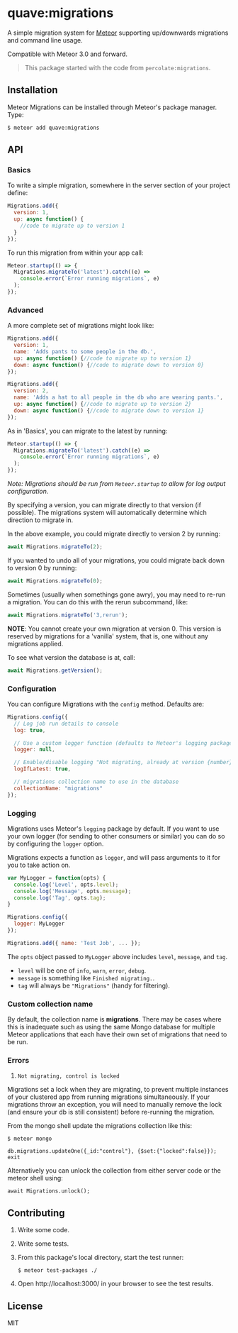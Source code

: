 # quave:migrations

A simple migration system for [Meteor](http://meteor.com) supporting up/downwards migrations and command line usage. 

Compatible with Meteor 3.0 and forward.

> This package started with the code from `percolate:migrations`.

## Installation

Meteor Migrations can be installed through Meteor's package manager. Type:

``` sh
$ meteor add quave:migrations
```

## API

### Basics

To write a simple migration, somewhere in the server section of your project define:

``` javascript
Migrations.add({
  version: 1,
  up: async function() {
    //code to migrate up to version 1
  }
});
```

To run this migration from within your app call:

``` javascript
Meteor.startup(() => {
  Migrations.migrateTo('latest').catch((e) =>
    console.error(`Error running migrations`, e)
  );
});
```

### Advanced

A more complete set of migrations might look like:

``` javascript
Migrations.add({
  version: 1,
  name: 'Adds pants to some people in the db.',
  up: async function() {//code to migrate up to version 1}
  down: async function() {//code to migrate down to version 0}
});

Migrations.add({
  version: 2,
  name: 'Adds a hat to all people in the db who are wearing pants.',
  up: async function() {//code to migrate up to version 2}
  down: async function() {//code to migrate down to version 1}
});
```

As in 'Basics', you can migrate to the latest by running:

``` javascript
Meteor.startup(() => {
  Migrations.migrateTo('latest').catch((e) =>
    console.error(`Error running migrations`, e)
  );
});
```

*Note: Migrations should be run from `Meteor.startup` to allow for log output configuration.*

By specifying a version, you can migrate directly to that version (if possible). The migrations system will automatically determine which direction to migrate in.

In the above example, you could migrate directly to version 2 by running:

``` javascript
await Migrations.migrateTo(2);
```

If you wanted to undo all of your migrations, you could migrate back down to version 0 by running:

``` javascript
await Migrations.migrateTo(0);
```

Sometimes (usually when somethings gone awry), you may need to re-run a migration. You can do this with the rerun subcommand, like:

``` javascript
await Migrations.migrateTo('3,rerun');
```

**NOTE**: You cannot create your own migration at version 0. This version is reserved by migrations for a 'vanilla' system, that is, one without any migrations applied.

To see what version the database is at, call:

``` javascript
await Migrations.getVersion();
```

### Configuration

You can configure Migrations with the `config` method. Defaults are:

``` javascript
Migrations.config({
  // Log job run details to console
  log: true,

  // Use a custom logger function (defaults to Meteor's logging package)
  logger: null,

  // Enable/disable logging "Not migrating, already at version {number}"
  logIfLatest: true,

  // migrations collection name to use in the database
  collectionName: "migrations"
});
```

### Logging

Migrations uses Meteor's `logging` package by default. If you want to use your
own logger (for sending to other consumers or similar) you can do so by
configuring the `logger` option.

Migrations expects a function as `logger`, and will pass arguments to it for
you to take action on.

```js
var MyLogger = function(opts) {
  console.log('Level', opts.level);
  console.log('Message', opts.message);
  console.log('Tag', opts.tag);
}

Migrations.config({
  logger: MyLogger
});

Migrations.add({ name: 'Test Job', ... });
```

The `opts` object passed to `MyLogger` above includes `level`, `message`, and `tag`.

- `level` will be one of `info`, `warn`, `error`, `debug`.
- `message` is something like `Finished migrating.`.
- `tag` will always be `"Migrations"` (handy for filtering).

### Custom collection name

By default, the collection name is **migrations**. There may be cases where this is inadequate such as using the same Mongo database for multiple Meteor applications that each have their own set of migrations that need to be run.

### Errors
1. `Not migrating, control is locked`

  Migrations set a lock when they are migrating, to prevent multiple instances of your clustered app from running migrations simultaneously. If your migrations throw an exception, you will need to manually remove the lock (and ensure your db is still consistent) before re-running the migration.
  
  From the mongo shell update the migrations collection like this:

  ```
  $ meteor mongo

  db.migrations.updateOne({_id:"control"}, {$set:{"locked":false}});
  exit
  ```
  
  Alternatively you can unlock the collection from either server code or the meteor shell using:

  ```
  await Migrations.unlock();
  ```


## Contributing

1. Write some code.
2. Write some tests.
3. From this package's local directory, start the test runner:

    ```
    $ meteor test-packages ./
    ```

4. Open http://localhost:3000/ in your browser to see the test results.


## License

MIT
